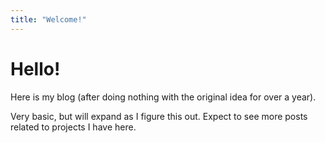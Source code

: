 ```yaml
---
title: "Welcome!"
---
```


# Hello!

Here is my blog (after doing nothing with the original idea for over a year).

Very basic, but will expand as I figure this out. Expect to see more posts related to projects I have here.
